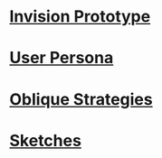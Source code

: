 [Invision Prototype](https://invis.io/QUBK8BMNB)
================================================

[User Persona](https://github.com/StuartMcMaw/IXD303/blob/master/userpersona.jpg)
================================================


[Oblique Strategies](http://stuartmcmaw.com/oblique-strategies/)
================================================


[Sketches](https://github.com/StuartMcMaw/IXD303/tree/master/sketches)
================================================
